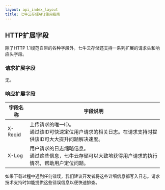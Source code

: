 ```yaml
---
layout: api_index_layout
title: 七牛云存储API使用指南
---
```

<a name="extended-headers"></a>
## HTTP扩展字段

除了HTTP 1.1规范自带的各种字段外，七牛云存储还支持一系列扩展的请求头和响应头字段。

<a name="extended-request-headers"></a>
### 请求扩展字段

无。

<a name="extended-response-headers"></a>
### 响应扩展字段

字段名称 | 字段说明
----------- | -------------
X-Reqid | 上传请求的唯一ID。<br>通过该ID可快速定位用户请求的相关日志。在请求支持时提供该ID可大大提升问题解决速度。
X-Log   | 用户请求的日志缩略信息。<br>通过这些信息，七牛云存储可以大致地获得用户请求的执行情况，帮助用户定位问题。

如果下载过程中遇到任何错误，我们建议开发者将这些详细信息都写入日志。请求技术支持时如能提供这些错误信息以便快速排查。
